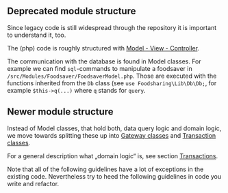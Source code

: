 ## Deprecated module structure

Since legacy code is still widespread through the repository it is important to understand it, too.

The (php) code is roughly structured with [Model - View - Controller](https://en.wikipedia.org/wiki/Model%E2%80%93view%E2%80%93controller).

The communication with the database is found in Model classes.
For example we can find `sql`-commands to manipulate a foodsaver in `/src/Modules/Foodsaver/FoodsaverModel.php`.
Those are executed with the functions inherited from the `Db` class (see `use Foodsharing\Lib\Db\Db;`, for example `$this->q(...)` where `q` stands for `query`.

## Newer module structure

Instead of Model classes, that hold both, data query logic and domain logic, we move towards splitting these up
into [Gateway classes](#gateways) and [Transaction classes](#transactions).

For a general description what „domain logic“ is, see section [Transactions](#transactions).

Note that all of the following guidelines have a lot of exceptions
in the existing code. Nevertheless try to heed the following guidelines
in code you write and refactor.
